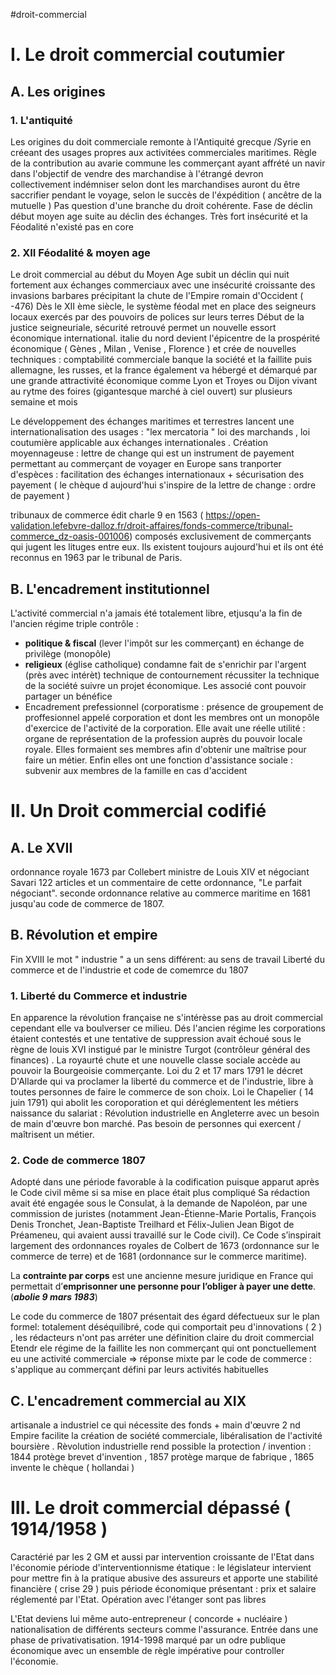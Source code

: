 #droit-commercial 
# I. Le droit commercial coutumier 
## A. Les origines
### 1. L'antiquité
Les origines du doit commerciale remonte à l'Antiquité grecque /Syrie en créeant des usages propres aux activitées commerciales maritimes. Règle de la contribution au avarie commune les commerçant ayant affrété un navir dans l'objectif de vendre des marchandise à l'étrangé devron collectivement indémniser selon dont les marchandises auront du être saccrifier pendant le voyage, selon le succès de l'éxpédition ( ancêtre de la mutuelle )
Pas question d'une branche du droit cohérente. Fase de déclin début moyen age suite au déclin des échanges. Très fort insécurité et la Féodalité n'existé pas en core 

### 2. XII Féodalité & moyen age
Le droit commercial au début du Moyen Age subit un déclin qui nuit fortement aux échanges commerciaux avec une insécurité croissante des invasions barbares précipitant la chute de l'Empire romain d'Occident ( -476)
Dès le XII ème siècle, le système féodal met en place des seigneurs locaux exercés par des pouvoirs de polices sur leurs terres 
Début de la justice seigneuriale, sécurité retrouvé permet un nouvelle essort économique international.
 italie du nord devient l'épicentre de la prospérité économique ( Gènes , Milan , Venise , Florence ) et crée de nouvelles techniques :  comptabilité commerciale banque la société et la faillite  puis allemagne, les russes, et la france également va hébergé et démarqué par une grande attractivité économique comme Lyon et Troyes ou Dijon vivant au  rytme des foires (gigantesque marché à ciel ouvert) sur plusieurs semaine et mois 

Le développement des échanges maritimes et terrestres lancent une internationalisation des usages :
"lex mercatoria " loi des marchands , loi coutumière applicable aux échanges internationales .
Création moyennageuse : lettre de change qui est un instrument de payement permettant au commerçant de voyager en Europe sans tranporter d'espèces : facilitation des échanges internationaux + sécurisation des payement ( le chèque d aujourd'hui s'inspire de la lettre de change : ordre de payement ) 

tribunaux de commerce édit charle 9 en 1563 ( https://open-validation.lefebvre-dalloz.fr/droit-affaires/fonds-commerce/tribunal-commerce_dz-oasis-001006) composés exclusivement de commerçants qui jugent les lituges entre eux. Ils existent toujours aujourd'hui et ils ont été reconnus en 1963 par le tribunal de Paris.

## B. L'encadrement institutionnel
L'activité commercial n'a jamais été totalement libre, etjusqu'a la fin de l'ancien régime triple contrôle : 
- **politique & fiscal** (lever l'impôt sur les commerçant) en échange de privilège (monopôle)
- **religieux** (église catholique) condamne fait de  s'enrichir par l'argent (près avec intérèt) technique de contournement récussiter la technique de la société suivre un projet économique. Les associé cont pouvoir partager un bénéfice
- Encadrement prefessionnel (corporatisme : présence de groupement de proffesionnel appelé corporation et dont les membres ont un monopôle d'exercice de l'activité de la corporation. Elle avait une réelle utilité : organe de représentation de la profession auprès du pouvoir locale royale. Elles formaient  ses membres afin d'obtenir une maîtrise pour faire un métier. Enfin elles ont une fonction d'assistance sociale : subvenir aux membres de la famille en cas d'accident


# II. Un Droit commercial  codifié
## A. Le XVII
ordonnance royale 1673 par Collebert ministre de Louis XIV et négociant Savari 122 articles et un commentaire de cette ordonnance, "Le parfait négociant".
seconde ordonnance relative au commerce maritime en 1681 jusqu'au code de commerce de 1807.

## B. Révolution et empire
Fin XVIII le mot " industrie " a un sens différent: au sens de  travail
Liberté du commerce et de l'industrie et code de comemrce du 1807
### 1. Liberté du Commerce et industrie
En apparence la révolution française ne s'intérèsse pas au droit commercial cependant elle va boulverser ce milieu.
Dés l'ancien régime les corporations étaient contestés et une tentative de suppression avait échoué sous le règne de louis XVI instigué par le ministre Turgot (contrôleur général des finances) . La royaurté chute et une nouvelle classe sociale accède au pouvoir la Bourgeoisie commerçante.
Loi du 2 et 17 mars 1791 le décret D'Allarde qui va proclamer la liberté du commerce et de l'industrie, libre à toutes personnes de faire le commerce de son choix.
Loi le Chapelier ( 14 juin 1791)  qui abolit les coroporation  et qui déréglementent les métiers
naissance du salariat : Révolution industrielle en Angleterre avec un besoin de main d'œuvre bon marché. Pas besoin de personnes qui exercent / maîtrisent un métier.

### 2. Code de commerce 1807
Adopté dans une période favorable à la codification puisque apparut après le Code civil même si sa mise en place était plus compliqué
Sa rédaction avait été engagée sous le Consulat, à la demande de Napoléon, par une commission de juristes (notamment Jean-Étienne-Marie Portalis, François Denis Tronchet, Jean-Baptiste Treilhard et Félix-Julien Jean Bigot de Préameneu, qui avaient aussi travaillé sur le Code civil).
Ce Code s’inspirait largement des ordonnances royales de Colbert de 1673 (ordonnance sur le commerce de terre) et de 1681 (ordonnance sur le commerce maritime).

La **contrainte par corps** est une ancienne mesure juridique en France qui permettait d’**emprisonner une personne pour l’obliger à payer une dette**. (***abolie 9 mars 1983***)

Le code du commerce de 1807 présentait des égard défectueux sur le plan formel: totalement déséquilibré, code qui comportait peu d'innovations ( 2 ) , les rédacteurs n'ont pas arréter une définition claire du droit commercial
Etendr ele régime de la faillite les non commerçant qui ont ponctuellement eu une activité commerciale => réponse mixte par le code de commerce  : s'applique au commerçant défini par leurs activités habituelles 

## C. L'encadrement commercial au XIX
artisanale a industriel ce qui nécessite des fonds + main d'œuvre 
2 nd Empire facilite la création de société commerciale, libéralisation de l'activité boursière . Rèvolution industrielle rend possible la protection / invention : 1844 protège brevet d'invention , 1857 protège marque de fabrique , 1865 invente le chèque ( hollandai ) 
# III. Le droit commercial dépassé ( 1914/1958 )
Caractérié par les 2 GM et aussi par intervention croissante de l'Etat dans l'économie
période d'interventionnisme étatique : le législateur intervient pour mettre fin à la pratique abusive des assureurs et apporte une stabilité financière ( crise 29 ) puis période économique présentant : prix et salaire réglementé par l'Etat. Opération avec l'étanger sont pas libres

L'Etat deviens lui même auto-entrepreneur ( concorde + nucléaire ) nationalisation de différents secteurs comme l'assurance. Entrée dans une phase de privativatisation.
1914-1998 marqué par un  odre publique économique avec un ensemble de règle impérative pour controller l'économie.
